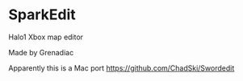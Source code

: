 # SparkEdit
Halo1 Xbox map editor

Made by Grenadiac

Apparently this is a Mac port https://github.com/ChadSki/Swordedit
